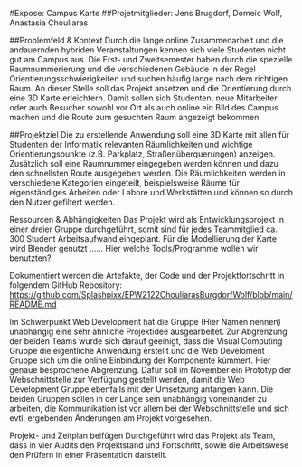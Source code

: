 #Expose: Campus Karte
##Projetmitglieder: Jens Brugdorf, Domeic Wolf, Anastasia Chouliaras

##Problemfeld & Kontext
Durch die lange online Zusammenarbeit und die andauernden hybriden Veranstaltungen kennen sich viele Studenten nicht gut am Campus aus. Die Erst- und Zweitsemester haben durch die spezielle Raumnummerierung und die verschiedenen Gebäude in der Regel Orientierungsschwierigkeiten und suchen häufig lange nach dem richtigen Raum.
An dieser Stelle soll das Projekt ansetzen und die Orientierung durch eine 3D Karte erleichtern. 
Damit sollen sich Studenten, neue Mitarbeiter oder auch Besucher sowohl vor Ort als auch online ein Bild des Campus machen und die Route zum gesuchten Raum angezeigt bekommen.

##Projektziel
Die zu erstellende Anwendung soll eine 3D Karte mit allen für Studenten der Informatik relevanten Räumlichkeiten und wichtige Orientierungspunkte (z.B. Parkplatz, Straßenüberquerungen) anzeigen. 
Zusätzlich soll eine Raumnummer eingegeben werden können und dazu den schnellsten Route ausgegeben werden. 
Die Räumlichkeiten werden in verschiedene Kategorien eingeteilt, beispielsweise Räume für eigenständiges Arbeiten oder Labore und Werkstätten und können so durch den Nutzer gefiltert werden.

Ressourcen & Abhängigkeiten
Das Projekt wird als Entwicklungsprojekt in einer dreier Gruppe durchgeführt, somit sind für jedes Teammitglied ca. 300 Student Arbeitsaufwand eingeplant.
Für die Modellierung der Karte wird Blender genutzt ……
Hier welche Tools/Programme wollen wir benutzten?

Dokumentiert werden die Artefakte, der Code und der Projektfortschritt in folgendem GitHub Repository: https://github.com/Splashpixx/EPW2122ChouliarasBurgdorfWolf/blob/main/README.md

Im Schwerpunkt Web Development hat die Gruppe (Hier Namen nennen) unabhängig eine sehr ähnliche Projektidee ausgearbeitet. Zur Abgrenzung der beiden Teams wurde sich darauf geeinigt, dass die Visual Computing Gruppe die eigentliche Anwendung erstellt und die Web Develoment Gruppe sich um die online Einbindung der Komponente kümmert.
Hier genaue besprochene Abgrenzung.
Dafür soll im November ein Prototyp der Webschnittstelle zur Verfügung gestellt werden, damit die Web Development Gruppe ebenfalls mit der Umsetzung anfangen kann.
Die beiden Gruppen sollen in der Lange sein unabhängig voneinander zu arbeiten, die Kommunikation ist vor allem bei der Webschnittstelle und sich evtl. ergebenden Änderungen am Projekt vorgesehen.

Projekt- und Zeitplan beifügen
Durchgeführt wird das Projekt als Team, dass in vier Audits den Projektstand und Fortschritt, sowie die Arbeitswese den Prüfern in einer Präsentation darstellt.
